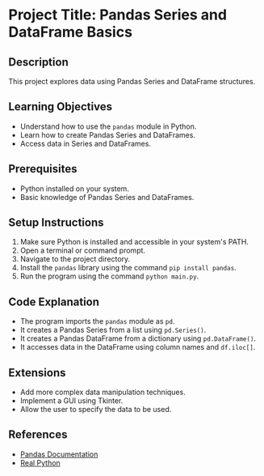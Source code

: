# Project Title: Pandas Series and DataFrame Basics

## Description
This project explores data using Pandas Series and DataFrame structures.

## Learning Objectives
- Understand how to use the `pandas` module in Python.
- Learn how to create Pandas Series and DataFrames.
- Access data in Series and DataFrames.

## Prerequisites
- Python installed on your system.
- Basic knowledge of Pandas Series and DataFrames.

## Setup Instructions
1.  Make sure Python is installed and accessible in your system's PATH.
2.  Open a terminal or command prompt.
3.  Navigate to the project directory.
4.  Install the `pandas` library using the command `pip install pandas`.
5.  Run the program using the command `python main.py`.

## Code Explanation
- The program imports the `pandas` module as `pd`.
- It creates a Pandas Series from a list using `pd.Series()`.
- It creates a Pandas DataFrame from a dictionary using `pd.DataFrame()`.
- It accesses data in the DataFrame using column names and `df.iloc[]`.

## Extensions
- Add more complex data manipulation techniques.
- Implement a GUI using Tkinter.
- Allow the user to specify the data to be used.

## References
- [Pandas Documentation](https://pandas.pydata.org/docs/)
- [Real Python](https://realpython.com/)
